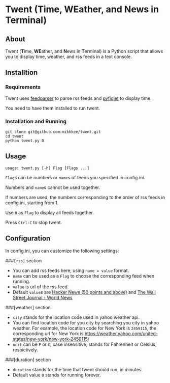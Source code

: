 # Twent (Time, WEather, and News in Terminal)

## About
Twent (<b>T</b>ime, <b>WE</b>ather, and <b>N</b>ews in <b>T</b>erminal) is a Python script that allows you to display time, weather, and rss feeds in a text console.

## Installtion
### Requirements

Twent uses [feedparser](https://pypi.python.org/pypi/feedparser) to parse rss feeds and [pyfiglet](https://pypi.python.org/pypi/pyfiglet/) to display time.

You need to have them installed to run twent.

### Installation and Running
```
git clone git@github.com:mikkkee/twent.git
cd twent
python twent.py 0
```

## Usage
```
usage: twent.py [-h] Flag [Flags ...]
```

`Flag`s can be numbers or `name`s of feeds you specified in config.ini. 

Numbers and `name`s cannot be used together. 

If numbers are used, the numbers corresponding to the order of rss feeds in config.ini, starting from 1.

Use `0` as `Flag` to display all feeds together.

Press `Ctrl-C` to stop twent.

## Configuration
In config.ini, you can customize the following settings:

###`[rss]` section

+ You can add rss feeds here, using `name = value` format. 
+ `name` can be used as a `Flag` to choose the corresponding feed when running.
+ `value` is url of the rss feed.
+ Default `value`s are [Hacker News (50 points and above)](http://feeds.feedburner.com/hacker-news-feed-50?format=rss) and [The Wall Street Journal - World News](http://online.wsj.com/xml/rss/3_7085.xml)

###[weather] section

+ `city` stands for the location code used in yahoo weather api.
+ You can find location code for you city by searching you city in yahoo weather. For example, the location code for New York is `2459115`, the corresponding url for New York is https://weather.yahoo.com/united-states/new-york/new-york-2459115/ 
+ `unit` can be `F` or `C`, case insensitive, stands for Fahrenheit or Celsius, respictively.

###[duration] section

+ `duration` stands for the time that twent should run, in minutes.
+ Default value `0` stands for running forever.
